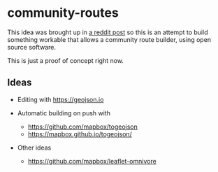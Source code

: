 # community-routes

This idea was brought up in [a reddit post](https://www.reddit.com/r/bikepacking/comments/11kej2n/communitycollaborative_route_builder/) so this is an attempt to build something workable that allows a community route builder, using open source software.

This is just a proof of concept right now.

## Ideas

* Editing with https://geojson.io

* Automatic building on push with
  * https://github.com/mapbox/togeojson
  * https://mapbox.github.io/togeojson/

* Other ideas
  * https://github.com/mapbox/leaflet-omnivore

